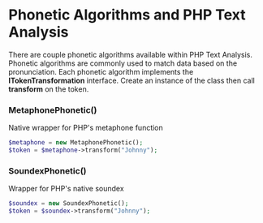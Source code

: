 ---
---


# Phonetic Algorithms and PHP Text Analysis

There are couple phonetic algorithms available within PHP Text Analysis. Phonetic algorithms are 
commonly used to match data based on the pronunciation. Each phonetic algorithm implements the 
**ITokenTransformation** interface. Create an instance of the class then call **transform** on the
token. 

### MetaphonePhonetic()
Native wrapper for PHP's metaphone function

```php
$metaphone = new MetaphonePhonetic();
$token = $metaphone->transform("Johnny");
```

### SoundexPhonetic()
Wrapper for PHP's native soundex 

```php
$soundex = new SoundexPhonetic();
$token = $soundex->transform("Johnny");
```
